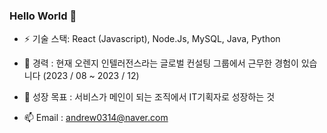 ### Hello World 👋

- ⚡  기술 스택: React (Javascript), Node.Js, MySQL, Java, Python
- 🔭 경력 : 현재 오렌지 인텔러전스라는 글로벌 컨설팅 그룹에서 근무한 경험이 있습니다 (2023 / 08 ~ 2023 / 12)
- 🌱 성장 목표 : 서비스가 메인이 되는 조직에서 IT기획자로 성장하는 것 

- 📫 Email : andrew0314@naver.com
<!--
**Wonchang0314/Wonchang0314** is a ✨ _special_ ✨ repository because its `README.md` (this file) appears on your GitHub profile.

Here are some ideas to get you started:

- 🔭 I’m currently working on ...
- 🌱 I’m currently learning ...
- 👯 I’m looking to collaborate on ...
- 🤔 I’m looking for help with ...
- 💬 Ask me about ...
- 📫 How to reach me: ...
- 😄 Pronouns: ...
- ⚡ Fun fact: ...
-->
